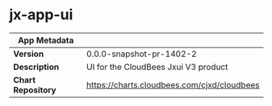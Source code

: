 # jx-app-ui

|App Metadata||
|---|---|
| **Version** | 0.0.0-snapshot-pr-1402-2 |
| **Description** | UI for the CloudBees Jxui V3 product |
| **Chart Repository** | https://charts.cloudbees.com/cjxd/cloudbees |
